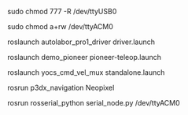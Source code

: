 sudo chmod 777 -R /dev/ttyUSB0

sudo chmod a+rw /dev/ttyACM0

roslaunch autolabor_pro1_driver driver.launch

roslaunch demo_pioneer pioneer-teleop.launch

roslaunch yocs_cmd_vel_mux standalone.launch 

rosrun p3dx_navigation Neopixel

rosrun rosserial_python serial_node.py /dev/ttyACM0





